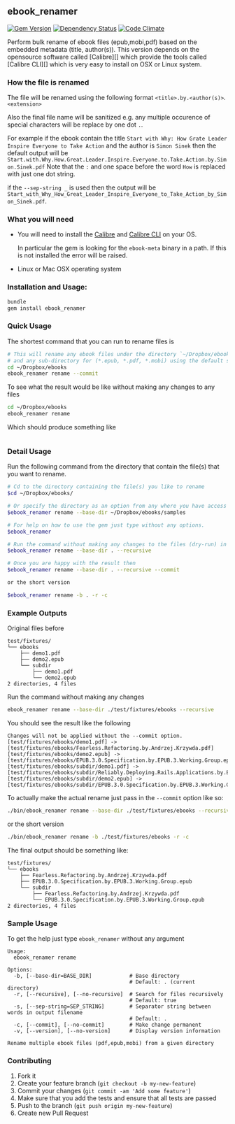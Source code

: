 ## ebook_renamer

[![Gem Version](https://badge.fury.io/rb/ebook_renamer.svg)](http://badge.fury.io/rb/ebook_renamer)
[![Dependency Status](https://gemnasium.com/agilecreativity/ebook_renamer.png)](https://gemnasium.com/agilecreativity/ebook_renamer)
[![Code Climate](https://codeclimate.com/github/agilecreativity/ebook_renamer.png)](https://codeclimate.com/github/agilecreativity/ebook_renamer)

Perform bulk rename of ebook files (epub,mobi,pdf) based on the embedded metadata (title, author(s)).
This version depends on the opensource software called [Calibre][] which provide the tools
called [Calibre CLI][] which is very easy to install on OSX or Linux system.

### How the file is renamed

The file will be renamed using the following format `<title>.by.<author(s)>`.`<extension>`

Also the final file name will be sanitized e.g. any multiple occurence of special characters will be
replace by one dot `.`.

For example if the ebook contain the title `Start with Why: How Grate Leader Inspire Everyone to Take Action`
and the author is `Simon Sinek` then the default output will be
`Start.with.Why.How.Great.Leader.Inspire.Everyone.to.Take.Action.by.Simon.Sinek.pdf`
Note that the `:` and one space before the word `How` is replaced with just one dot string.

if the `--sep-string _` is used then the output will be
`Start_with_Why_How_Great_Leader_Inspire_Everyone_to_Take_Action_by_Simon_Sinek.pdf`.

### What you will need

* You will need to install the [Calibre](http://www.calibre-ebook.com/) and
  [Calibre CLI](http://manual.calibre-ebook.com/cli/cli-index.html) on your OS.

  In particular the gem is looking for the `ebook-meta` binary in a path.
  If this is not installed the error will be raised.

* Linux or Mac OSX operating system

### Installation and Usage:

```sh
bundle
gem install ebook_renamer
```

### Quick Usage

The shortest command that you can run to rename files is

```sh
# This will rename any ebook files under the directory `~/Dropbox/ebooks`
# and any sub-directory for (*.epub, *.pdf, *.mobi) using the default settings
cd ~/Dropbox/ebooks
ebook_renamer rename --commit
```

To see what the result would be like without making any changes to any files

```sh
cd ~/Dropbox/ebooks
ebook_renamer rename
```
Which should produce something like

```
```
### Detail Usage

Run the following command from the directory that contain the file(s) that
you want to rename.

```sh
# Cd to the directory containing the file(s) you like to rename
$cd ~/Dropbox/ebooks/

# Or specify the directory as an option from any where you have access to the gem
$ebook_renamer rename --base-dir ~/Dropbox/ebooks/samples

# For help on how to use the gem just type without any options.
$ebook_renamer

# Run the command without making any changes to the files (dry-run) in the current directory
$ebook_renamer rename --base-dir . --recursive

# Once you are happy with the result then
$ebook_renamer rename --base-dir . --recursive --commit

or the short version

$ebook_renamer rename -b . -r -c
```

### Example Outputs

Original files before

```
test/fixtures/
└── ebooks
    ├── demo1.pdf
    ├── demo2.epub
    └── subdir
        ├── demo1.pdf
        └── demo2.epub
2 directories, 4 files
```

Run the command without making any changes

```sh
ebook_renamer rename --base-dir ./test/fixtures/ebooks --recursive
```

You should see the result like the following

```
Changes will not be applied without the --commit option.
[test/fixtures/ebooks/demo1.pdf] -> [test/fixtures/ebooks/Fearless.Refactoring.by.Andrzej.Krzywda.pdf]
[test/fixtures/ebooks/demo2.epub] -> [test/fixtures/ebooks/EPUB.3.0.Specification.by.EPUB.3.Working.Group.epub]
[test/fixtures/ebooks/subdir/demo1.pdf] -> [test/fixtures/ebooks/subdir/Reliably.Deploying.Rails.Applications.by.Ben.Dixon.pdf]
[test/fixtures/ebooks/subdir/demo2.epub] -> [test/fixtures/ebooks/subdir/EPUB.3.0.Specification.by.EPUB.3.Working.Group.epub]
```

To actually make the actual rename just pass in the `--commit` option like so:

```sh
./bin/ebook_renamer rename --base-dir ./test/fixtures/ebooks --recursive --commit
```
or the short version

```sh
./bin/ebook_renamer rename -b ./test/fixtures/ebooks -r -c
```

The final output should be something like:

```
test/fixtures/
└── ebooks
    ├── Fearless.Refactoring.by.Andrzej.Krzywda.pdf
    ├── EPUB.3.0.Specification.by.EPUB.3.Working.Group.epub
    └── subdir
        ├── Fearless.Refactoring.by.Andrzej.Krzywda.pdf
        └── EPUB.3.0.Specification.by.EPUB.3.Working.Group.epub
2 directories, 4 files
```

### Sample Usage

To get the help just type `ebook_renamer` without any argument

```
Usage:
  ebook_renamer rename

Options:
  -b, [--base-dir=BASE_DIR]            # Base directory
                                       # Default: . (current directory)
  -r, [--recursive], [--no-recursive]  # Search for files recursively
                                       # Default: true
  -s, [--sep-string=SEP_STRING]        # Separator string between words in output filename
                                       # Default: .
  -c, [--commit], [--no-commit]        # Make change permanent
  -v, [--version], [--no-version]      # Display version information

Rename multiple ebook files (pdf,epub,mobi) from a given directory
```

### Contributing

1. Fork it
2. Create your feature branch (`git checkout -b my-new-feature`)
3. Commit your changes (`git commit -am 'Add some feature'`)
4. Make sure that you add the tests and ensure that all tests are passed
5. Push to the branch (`git push origin my-new-feature`)
6. Create new Pull Request
